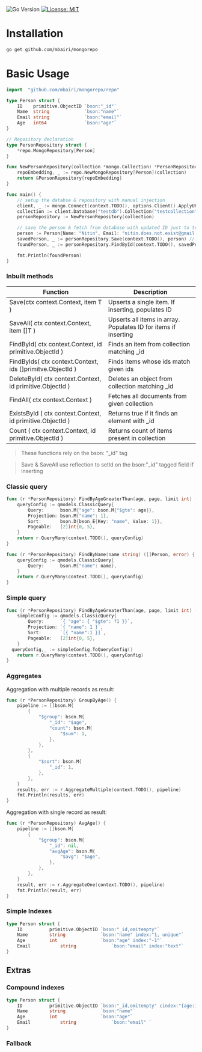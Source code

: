 ![Go Version](https://img.shields.io/github/go-mod/go-version/mbairi/mongorepo)
[![License: MIT](https://img.shields.io/badge/License-MIT-yellow.svg)](https://opensource.org/licenses/MIT)

# Installation

```bash
go get github.com/mbairi/mongorepo
```

# Basic Usage

```go
import 	"github.com/mbairi/mongorepo/repo"

type Person struct {
	ID    primitive.ObjectID `bson:"_id"`
	Name  string             `bson:"name"`
	Email string             `bson:"email"`
	Age   int64              `bson:"age"`
}

// Repository declaration
type PersonRepository struct {
	*repo.MongoRepository[Person]
}

func NewPersonRepository(collection *mongo.Collection) *PersonRepository {
	repoEmbedding, _ := repo.NewMongoRepository[Person](collection)
	return &PersonRepository{repoEmbedding}
}

func main() {
	// setup the databse & repository with manual injection
	client, _ := mongo.Connect(context.TODO(), options.Client().ApplyURI("mongodb://localhost:27017/testdb"))
	collection := client.Database("testdb").Collection("testcollection")
	personRepository := NewPersonRepository(collection)

	// save the person & fetch from database with updated ID just to test
	person := Person{Name: "Nitin", Email: "nitin.does.not.exist@gmail.com", Age: 26}
	savedPerson, _ := personRepository.Save(context.TODO(), person) // returns with updated ID ( input is NOT idempotent )
	foundPerson, _ := personRepository.FindById(context.TODO(), savedPerson.ID)

	fmt.Println(foundPerson)
}

```

### Inbuilt methods

| Function                                                  | Description                                                     |
| --------------------------------------------------------- | --------------------------------------------------------------- |
| Save(ctx context.Context, item T )                        | Upserts a single item. If inserting, populates ID               |
| SaveAll( ctx context.Context, item []T )                  | Upserts all items in array. Populates ID for items if inserting |
| FindById( ctx context.Context, id primitive.ObjectId )    | Finds an item from collection matching \_id                     |
| FindByIds( ctx context.Context, ids []primitve.ObjectId ) | Finds items whose ids match given ids                           |
| DeleteById( ctx context.Context, id primitive.ObjectId )  | Deletes an object from collection matching \_id                 |
| FindAll( ctx context.Context )                            | Fetches all documents from given collection                     |
| ExistsById ( ctx context.Context, id primitive.ObjectId ) | Returns true if it finds an element with \_id                   |
| Count ( ctx context.Context, id primitive.ObjectId )      | Returns count of items present in collection                    |

> These functions rely on the bson: "\_id" tag

> Save & SaveAll use reflection to setId on the bson:"\_id" tagged field if inserting

### Classic query

```go
func (r *PersonRepository) FindByAgeGreaterThan(age, page, limit int) ([]Person, error) {
	queryConfig := qmodels.ClassicQuery{
		Query:      bson.M{"age": bson.M{"$gte": age}},
		Projection: bson.M{"name": 1},
		Sort:       bson.D{bson.E{Key: "name", Value: 1}},
		Pageable:   [2]int{0, 5},
	}
	return r.QueryMany(context.TODO(), queryConfig)
}

func (r *PersonRepository) FindByName(name string) ([]Person, error) {
	queryConfig := qmodels.ClassicQuery{
		Query:      bson.M{"name": name},
	}
	return r.QueryMany(context.TODO(), queryConfig)
}
```

### Simple query

```go
func (r *PersonRepository) FindByAgeGreaterThan(age, page, limit int) ([]Person, error) {
	simpleConfig := qmodels.ClassicQuery{
		Query:      `{ "age": { "$gte": ?1 }}`,
		Projection: `{ "name": 1 }`,
		Sort:       `[{ "name":1 }]`,
		Pageable:   [2]int{0, 5},
	}
  queryConfig,_ := simpleConfig.ToQueryConfig()
	return r.QueryMany(context.TODO(), queryConfig)
}
```

### Aggregates

Aggregation with multiple records as result:

```go
func (r *PersonRepository) GroupByAge() {
	pipeline := []bson.M{
		{
			"$group": bson.M{
				"_id": "$age",
				"count": bson.M{
					"$sum": 1,
				},
			},
		},
		{
			"$sort": bson.M{
				"_id": 1,
			},
		},
	}
	results, err := r.AggregateMultiple(context.TODO(), pipeline)
	fmt.Println(results, err)
}

```

Aggregation with single record as result:

```go
func (r *PersonRepository) AvgAge() {
	pipeline := []bson.M{
		{
			"$group": bson.M{
				"_id": nil,
				"avgAge": bson.M{
					"$avg": "$age",
				},
			},
		},
	}
	result, err := r.AggregateOne(context.TODO(), pipeline)
	fmt.Println(result, err)
}
```

### Simple Indexes

```go
type Person struct {
	ID          primitive.ObjectID `bson:"_id,omitempty"`
	Name        string             `bson:"name" index:"1, unique"`
	Age         int                `bson:"age" index:"-1"`
	Email 			string             `bson:"email" index:"text"`
}
```

## Extras

### Compound indexes

```go
type Person struct {
	ID          primitive.ObjectID `bson:"_id,omitempty" cindex:"{age:1,name:-1};{age:1,email:1}"`
	Name        string             `bson:"name"`
	Age         int                `bson:"age"`
	Email 			string             `bson:"email" `
}
```

### Fallback
